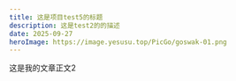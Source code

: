 ```yaml
---
title: 这是项目test5的标题
description: 这是test2的的描述
date: 2025-09-27
heroImage: https://image.yesusu.top/PicGo/goswak-01.png
---
```

这是我的文章正文2